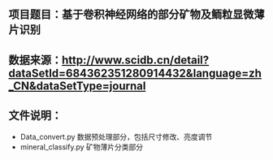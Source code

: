 ## 项目题目：基于卷积神经网络的部分矿物及鲕粒显微薄片识别
## 数据来源：http://www.scidb.cn/detail?dataSetId=684362351280914432&language=zh_CN&dataSetType=journal
## 文件说明：
+ Data_convert.py 数据预处理部分，包括尺寸修改、亮度调节
+ mineral_classify.py 矿物薄片分类部分

